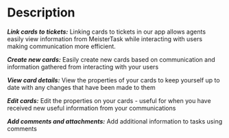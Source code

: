 Description
======

***Link cards to tickets:*** Linking cards to tickets in our app allows agents easily view information from MeisterTask while interacting with users making communication more efficient.

***Create new cards:*** Easily create new cards based on communication and information gathered from interacting with your users

***View card details:*** View the properties of your cards to keep yourself up to date with any changes that have been made to them

***Edit cards:*** Edit the properties on your cards - useful for when you have received new useful information from your communications

***Add comments and attachments:*** Add additional information to tasks using comments
